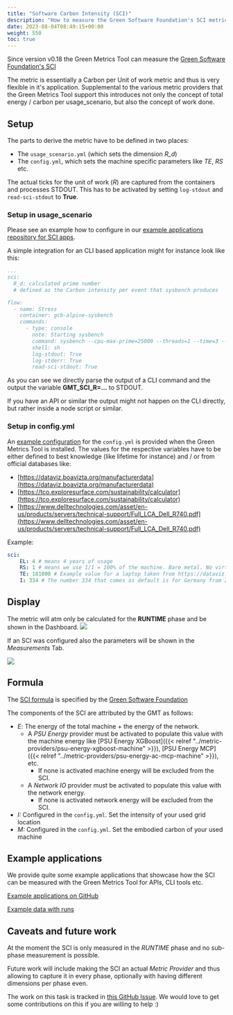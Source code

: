 ```yaml
---
title: "Software Carbon Intensity (SCI)"
description: "How to measure the Green Software Foundation's SCI metric with the Green Metrics Tool"
date: 2023-08-04T08:49:15+00:00
weight: 550
toc: true
---
```


Since version v0.18 the Green Metrics Tool can measure the [Green Software Foundation's SCI](https://sci-guide.greensoftware.foundation/)

The metric is essentially a Carbon per Unit of work metric and thus is very flexible in it's application. Supplemental
to the various metric providers that the Green Metrics Tool support this introduces not only the concept of total
energy / carbon per usage_scenario, but also the concept of work done.

## Setup

The parts to derive the metric have to be defined in two places:
- The `usage_scenario.yml` (which sets the dimension *R_d*)
- The `config.yml`, which sets the machine specific parameters like *TE*, *RS* etc.

The actual ticks for the unit of work (*R*) are captured from the containers and processes STDOUT. This has to be activated by setting `log-stdout` and `read-sci-stdout` to **True**.

### Setup in usage_scenario

Please see an example how to configure in our [example applications repository for SCI apps](https://github.com/green-coding-solutions/example-applications/tree/main/green-software-foundation-sci).

A simple integration for an CLI based application might for instance look like this:

```yaml
...
sci:
  R_d: calculated prime number
  # defined as the Carbon intensity per event that sysbench produces

flow:
  - name: Stress
    container: gcb-alpine-sysbench
    commands:
      - type: console
        note: Starting sysbench
        command: sysbench --cpu-max-prime=25000 --threads=1 --time=3 --test=cpu run --events=0 --rate=0 --debug=off | gawk '/total number of events:/{print "GMT_SCI_R="$NF}'
        shell: sh
        log-stdout: True
        log-stderr: True
        read-sci-stdout: True
```

As you can see we directly parse the output of a CLI command and the output the variable **GMT_SCI_R=...** to STDOUT.

If you have an API or similar the output might not happen on the CLI directly, but rather inside a node script or similar.

### Setup in config.yml

An [example configuration](https://github.com/green-coding-solutions/green-metrics-tool/blob/main/config.yml.example) for the `config.yml` is provided when the Green Metrics Tool is installed.
The values for the respective variables have to be either defined to best knowledge (like lifetime for instance) and / or
from official databases like:
- [https://dataviz.boavizta.org/manufacturerdata](https://dataviz.boavizta.org/manufacturerdata)
- [https://tco.exploresurface.com/sustainability/calculator](https://tco.exploresurface.com/sustainability/calculator)
- [https://www.delltechnologies.com/asset/en-us/products/servers/technical-support/Full_LCA_Dell_R740.pdf](https://www.delltechnologies.com/asset/en-us/products/servers/technical-support/Full_LCA_Dell_R740.pdf)

Example:
```yml
sci:
    EL: 4 # means 4 years of usage
    RS: 1 # means we use 1/1 = 100% of the machine. Bare metal. No virtualization
    TE: 181000 # Example value for a laptop taken from https://dataviz.boavizta.org/terminalimpact. Value is in g
    I: 334 # The number 334 that comes as default is for Germany from 2024. Value in gCO2e/kWh
```

## Display

The metric will atm only be calculated for the **RUNTIME** phase and be shown in the Dashboard.
<img src="/img/sci_dashboard.webp">


If an SCI was configured also the parameters will be shown in the *Measurements* Tab.

<img src="/img/sci_measurement_tab.webp">

## Formula

The [SCI formula](https://sci-guide.greensoftware.foundation/) is specified by the [Green Software Foundation](https://greensoftware.foundation/)

The components of the SCI are attributed by the GMT as follows:

- *E*: The energy of the total machine + the energy of the network. 
    - A *PSU Energy* provider must be activated to populate this value with the machine energy like [PSU Energy XGBoost]({{< relref "../metric-providers/psu-energy-xgboost-machine" >}}), [PSU Energy MCP]({{< relref "../metric-providers/psu-energy-ac-mcp-machine" >}}), etc. 
        - If none is activated machine energy will be excluded from the SCI.
    - A *Network IO* provider must be activated to populate this value with the network energy. 
        - If none is activated network energy will be excluded from the SCI.
- *I:* Configured in the `config.yml`. Set the intensity of your used grid location
- *M:* Configured in the `config.yml`. Set the embodied carbon of your used machine

## Example applications

We provide quite some example applications that showcase how the SCI can be measured with the Green Metrics Tool for APIs, CLI tools etc.

[Example applications on GitHub](https://github.com/green-coding-solutions/example-applications/tree/main/green-software-foundation-sci)

[Example data with runs](https://metrics.green-coding.io/?uri=green-coding-solutions/example-applications&filename=green-software)

## Caveats and future work

At the moment the SCI is only measured in the *RUNTIME* phase and no sub-phase measurement is possible.

Future work will include making the SCI an actual *Metric Provider* and thus allowing to capture it in every phase, optionally with having different dimensions per phase even.

The work on this task is tracked in [this GitHub Issue](https://github.com/green-coding-solutions/green-metrics-tool/issues/451). We would love to get some contributions on this if you are willing to help :)


